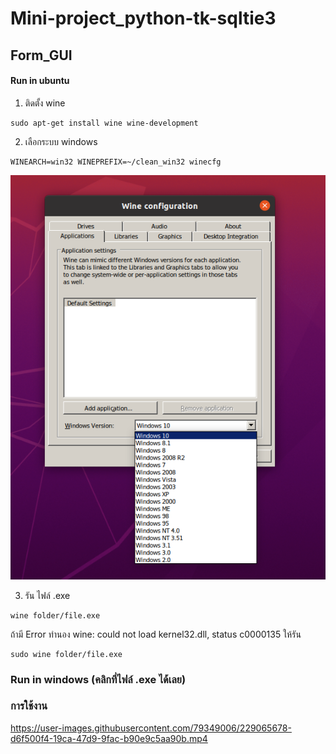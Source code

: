 # Mini-project_python-tk-sqltie3
## Form_GUI
#### Run in ubuntu 
1. ติดตั้ง wine
```
sudo apt-get install wine wine-development
```
2. เลือกระบบ windows
```
WINEARCH=win32 WINEPREFIX=~/clean_win32 winecfg
```

<p align="center">
<img src=img/win.png>
</p>

3. รัน ไฟล์ .exe
```
wine folder/file.exe
```
ถ้ามี Error ทำนอง wine: could not load kernel32.dll, status c0000135 ให้รัน

```
sudo wine folder/file.exe
```
### Run in windows (คลิกที่ไฟล์ .exe ได้เลย)

### การใช้งาน

https://user-images.githubusercontent.com/79349006/229065678-d6f500f4-19ca-47d9-9fac-b90e9c5aa90b.mp4


